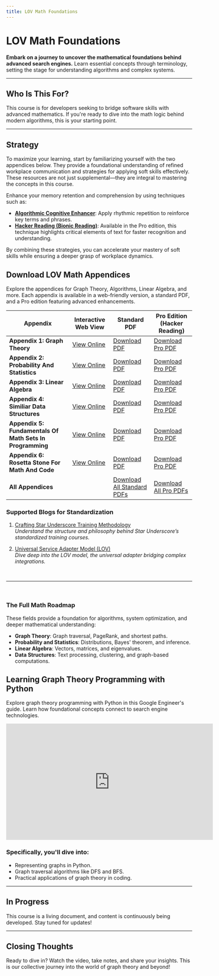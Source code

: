 ```yaml
---
title: LOV Math Foundations
---
```


# LOV Math Foundations

**Embark on a journey to uncover the mathematical foundations behind advanced search engines.** Learn essential concepts through terminology, setting the stage for understanding algorithms and complex systems.

---

## Who Is This For?

This course is for developers seeking to bridge software skills with advanced mathematics. If you're ready to dive into the math logic behind modern algorithms, this is your starting point.

---

## Strategy

To maximize your learning, start by familiarizing yourself with the two appendices below. They provide a foundational understanding of refined workplace communication and strategies for applying soft skills effectively. These resources are not just supplemental—they are integral to mastering the concepts in this course.

Enhance your memory retention and comprehension by using techniques such as:
- **[Algorithmic Cognitive Enhancer](/blog/2024-12-02-memory-algorithmic-cognitive-enhancer/)**: Apply rhythmic repetition to reinforce key terms and phrases.
- **[Hacker Reading (Bionic Reading)](/pro/)**: Available in the Pro edition, this technique highlights critical elements of text for faster recognition and understanding.

By combining these strategies, you can accelerate your mastery of soft skills while ensuring a deeper grasp of workplace dynamics.

## Download LOV Math Appendices

Explore the appendices for Graph Theory, Algorithms, Linear Algebra, and more. Each appendix is available in a web-friendly version, a standard PDF, and a Pro edition featuring advanced enhancements.

| Appendix                               | Interactive Web View                                       | Standard PDF                                                                                               | Pro Edition (Hacker Reading) |
|-----------------------------------------|-----------------------------------------------------------|--------------------------------------------------------------------------------------------------------------|-------------------------------|
| **Appendix 1: Graph Theory**            | [View Online](/appendices/website/appendix_1_graph_theory/) | [Download PDF](/training/appendices/pdf/Standard%20-%20Appendix%201%20Graph%20Theory.pdf)                | [Download Pro PDF](/pro)   |
| **Appendix 2: Probability And Statistics**   | [View Online](/appendices/website/appendix_2_probability_and_statistics/) | [Download PDF](/training/appendices/pdf/Standard%20-%20Appendix%202%20Probability%20And%20Statistics.pdf)    | [Download Pro PDF](/pro)   |
| **Appendix 3: Linear Algebra**          | [View Online](/appendices/website/appendix_3_linear_algebra/) | [Download PDF](/training/appendices/pdf/Standard%20-%20Appendix%203%20Linear%20Algebra.pdf)              | [Download Pro PDF](/pro)   |
| **Appendix 4: Similiar Data Structures** | [View Online](/appendices/website/appendix_4_similiar_data_structures/) | [Download PDF](/training/appendices/pdf/Standard%20-%20Appendix%204%20Similiar%20Data%20Structures.pdf)  | [Download Pro PDF](/pro)   |
| **Appendix 5: Fundamentals Of Math Sets In Programming** | [View Online](/appendices/website/appendix_5_fundamentals_of_math_sets_in_programming/) | [Download PDF](/training/appendices/pdf/Standard%20-%20Appendix%205%20Fundamentals%20Of%20Math%20Sets%20In%20Programming.pdf)  | [Download Pro PDF](/pro)   |
| **Appendix 6: Rosetta Stone For Math And Code** | [View Online](/appendices/website/appendix_6_rosetta_stone_for_math_and_code/) | [Download PDF](/training/appendices/pdf/Standard%20-%20Appendix%206%20Rosetta%20Stone%20For%20Math%20And%20Code.pdf)  | [Download Pro PDF](/pro)   |
| **All Appendices**                      |                                                               | [Download All Standard PDFs](/training/appendices/zips/LOV%20Math%20Fundamentals.zip)                      | [Download All Pro PDFs](/pro) |

### **Supported Blogs for Standardization**
1. [Crafting Star Underscore Training Methodology](/blog/2024-12-09-crafting-star-underscore-training-methodology/)  
   *Understand the structure and philosophy behind Star Underscore’s standardized training courses.*

2. [Universal Service Adapter Model (LOV)](/blog/2024-11-29-universal-service-adapter-model-lov/)  
   *Dive deep into the LOV model, the universal adapter bridging complex integrations.*

<br />
<hr />
<br />

### The Full Math Roadmap

These fields provide a foundation for algorithms, system optimization, and deeper mathematical understanding:

- **Graph Theory**: Graph traversal, PageRank, and shortest paths.
- **Probability and Statistics**: Distributions, Bayes' theorem, and inference.
- **Linear Algebra**: Vectors, matrices, and eigenvalues.
- **Data Structures**: Text processing, clustering, and graph-based computations.  

## Learning Graph Theory Programming with Python

Explore graph theory programming with Python in this Google Engineer's guide. Learn how foundational concepts connect to search engine technologies.

<iframe
  width="560"
  height="315"
  src="https://www.youtube.com/embed/09_LlHjoEiY"
  title="Graph Theory Programming with Python by Google Engineer"
  frameBorder="0"
  allow="accelerometer; autoplay; clipboard-write; encrypted-media; gyroscope; picture-in-picture"
  allowFullScreen
></iframe>

### Specifically, you'll dive into:
- Representing graphs in Python.
- Graph traversal algorithms like DFS and BFS.
- Practical applications of graph theory in coding.

---

## In Progress

This course is a living document, and content is continuously being developed. Stay tuned for updates!

---

## Closing Thoughts

Ready to dive in? Watch the video, take notes, and share your insights. This is our collective journey into the world of graph theory and beyond!
